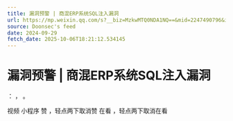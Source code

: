 ```yaml
---
title: 漏洞预警 | 商混ERP系统SQL注入漏洞
url: https://mp.weixin.qq.com/s?__biz=MzkwMTQ0NDA1NQ==&mid=2247490796&idx=3&sn=090bd94b95dbff2dee3a5ac216a2b97e
source: Doonsec's feed
date: 2024-09-29
fetch_date: 2025-10-06T18:21:12.534145
---
```


# 漏洞预警 | 商混ERP系统SQL注入漏洞

：
，
。

视频
小程序
赞
，轻点两下取消赞
在看
，轻点两下取消在看